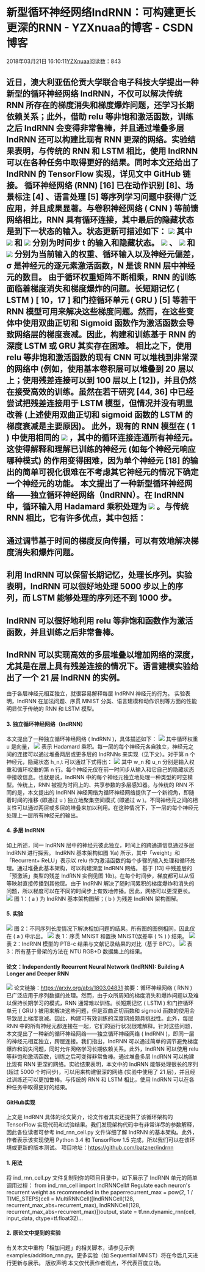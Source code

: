 # 新型循环神经网络IndRNN：可构建更长更深的RNN - YZXnuaa的博客 - CSDN博客
2018年03月21日 16:10:11[YZXnuaa](https://me.csdn.net/YZXnuaa)阅读数：843

近日，澳大利亚伍伦贡大学联合电子科技大学提出一种新型的循环神经网络 IndRNN，不仅可以解决传统 RNN 所存在的梯度消失和梯度爆炸问题，还学习长期依赖关系；此外，借助 relu 等非饱和激活函数，训练之后 IndRNN 会变得非常鲁棒，并且通过堆叠多层 IndRNN 还可以构建比现有 RNN 更深的网络。实验结果表明，与传统的 RNN 和 LSTM 相比，使用 IndRNN 可以在各种任务中取得更好的结果。同时本文还给出了 IndRNN 的 TensorFlow 实现，详见文中 GitHub 链接。
循环神经网络 (RNN) [16] 已在动作识别 [8]、场景标注 [4] 、语言处理 [5] 等序列学习问题中获得广泛应用，并且成果显著。与卷积神经网络 ( CNN ) 等前馈网络相比，RNN 具有循环连接，其中最后的隐藏状态是到下一状态的输入。状态更新可描述如下：
![](https://img1.tuicool.com/ANjAJbR.jpg!web)
其中
![](https://img2.tuicool.com/zUbYVnR.jpg!web)
和
![](https://img1.tuicool.com/iMRJnqA.jpg!web)
分别为时间步 t 的输入和隐藏状态。
![](https://img2.tuicool.com/BzYVNjJ.jpg!web)
、
![](https://img0.tuicool.com/7j67VnB.jpg!web)
和
![](https://img2.tuicool.com/ABfENvN.jpg!web)
分别为当前输入的权重、循环输入以及神经元偏差，σ 是神经元的逐元素激活函数，N 是该 RNN 层中神经元的数目。
由于循环权重矩阵不断相乘，RNN 的训练面临着梯度消失和梯度爆炸的问题。长短期记忆 ( LSTM ) [ 10，17 ] 和门控循环单元 ( GRU ) [5] 等若干 RNN 模型可用来解决这些梯度问题。然而，在这些变体中使用双曲正切和 Sigmoid 函数作为激活函数会导致网络层的梯度衰减。因此，构建和训练基于 RNN 的深度 LSTM 或 GRU 其实存在困难。
相比之下，使用 relu 等非饱和激活函数的现有 CNN 可以堆栈到非常深的网络中 (例如，使用基本卷积层可以堆叠到 20 层以上；使用残差连接可以到 100 层以上 [12])，并且仍然在接受高效的训练。虽然在若干研究 [44, 36] 中已经尝试把残差连接用于 LSTM 模型，但情况并没有明显改善 (上述使用双曲正切和 sigmoid 函数的 LSTM 的梯度衰减是主要原因)。
此外，现有的 RNN 模型在 ( 1 ) 中使用相同的
![](https://img1.tuicool.com/UFjA3aU.jpg!web)
，其中的循环连接连通所有神经元。这使得解释和理解已训练的神经元 (如每个神经元响应哪种模式) 的作用变得困难，因为单个神经元 [18] 的输出的简单可视化很难在不考虑其它神经元的情况下确定一个神经元的功能。
本文提出了一种新型循环神经网络——独立循环神经网络（IndRNN）。在 IndRNN 中，循环输入用 Hadamard 乘积处理为
![](https://img0.tuicool.com/nAVjemr.jpg!web)
。与传统 RNN 相比，它有许多优点，其中包括：
- 
通过调节基于时间的梯度反向传播，可以有效地解决梯度消失和爆炸问题。
- 
利用 IndRNN 可以保留长期记忆，处理长序列。实验表明，IndRNN 可以很好地处理 5000 步以上的序列，而 LSTM 能够处理的序列还不到 1000 步。
- 
IndRNN 可以很好地利用 relu 等非饱和函数作为激活函数，并且训练之后非常鲁棒。
- 
IndRNN 可以实现高效的多层堆叠以增加网络的深度，尤其是在层上具有残差连接的情况下。语言建模实验给出了一个 21 层 IndRNN 的实例。
- 
由于各层神经元相互独立，就很容易解释每层 IndRNN 神经元的行为。
实验表明，IndRNN 在加法问题、序贯 MNIST 分类、语言建模和动作识别等方面的性能明显优于传统的 RNN 和 LSTM 模型。
#### 3. 独立循环神经网络（IndRNN）
本文提出了一种独立循环神经网络 ( IndRNN )，具体描述如下：
![](https://img0.tuicool.com/InARNbE.jpg!web)
其中循环权重 u 是向量，
![](https://img1.tuicool.com/E3ERnqj.jpg!web)
表示 Hadamard 乘积。每一层的每个神经元各自独立，神经元之间的连接可以通过堆叠两层或更多层的 IndRNNs 来实现（见下文）。对于第 n 个神经元，隐藏状态 h_n,t 可以通过下式得出：
![](https://img1.tuicool.com/NVru2mI.jpg!web)
其中 w_n 和 u_n 分别是输入权重和循环权重的第 n 行。每个神经元仅在前一时间步从输入和它自己的隐藏状态中接收信息。也就是说，IndRNN 中的每个神经元独立地处理一种类型的时空模型。传统上，RNN 被视为时间上的、共享参数的多层感知器。与传统的 RNN 不同的是，本文提出的 IndRNN 神经网络为循环神经网络提供了一个新视角，即随着时间的推移 (即通过 u ) 独立地聚集空间模式 (即通过 w )。不同神经元之间的相关性可以通过两层或多层的堆叠来加以利用。在这种情况下，下一层的每个神经元处理上一层所有神经元的输出。
#### 4. 多层 IndRNN
如上所述，同一 IndRNN 层中的神经元彼此独立，时间上的跨通道信息通过多层 IndRNN 进行探索。
IndRNN 基本架构如图 1(a) 所示，其中「weight」和「Recurrent+ ReLU」表示以 relu 作为激活函数的每个步骤的输入处理和循环处理。通过堆叠此基本架构，可以构建深度 IndRNN 网络。
基于 [13] 中残差层的「预激活」类型的残差 IndRNN 实例见图 1(b)。在每个时间步，梯度都可以从恒等映射直接传播到其他层。由于 IndRNN 解决了随时间累积的梯度爆炸和消失的问题，所以梯度可以在不同的时间步上有效地传播。因此，网络可以更深更长。
![](https://img2.tuicool.com/NV7RRjy.jpg!web)
图 1：( a ) 为 IndRNN 基本架构图解；( b ) 为残差 IndRNN 架构图解。
#### 5. 实验
![](https://img1.tuicool.com/qqMRNjM.jpg!web)
图 2：不同序列长度情况下解决相加问题的结果。所有图的图例相同，因此仅在 ( a ) 中示出。
![](https://img0.tuicool.com/rqQnQzB.jpg!web)
表 1：序贯 MNIST 和置换 MNIST(误差率 ( % ) ) 结果。
![](https://img0.tuicool.com/iEfaiiR.jpg!web)
表 2：IndRNN 模型的 PTB-c 结果与文献记录结果的对比（基于 BPC）。
![](https://img1.tuicool.com/Nf6Rjem.jpg!web)
表 3：所有基于骨架的方法在 NTU RGB+D 数据集上的结果。
#### 论文：Independently Recurrent Neural Network (IndRNN): Building A Longer and Deeper RNN
![](https://img1.tuicool.com/Rv67neJ.jpg!web)
论文链接：https://arxiv.org/abs/1803.04831
 摘要：循环神经网络 ( RNN ) 已广泛应用于序列数据的处理。然而，由于众所周知的梯度消失和爆炸问题以及难以保持长期学习的模式，RNN 通常难以训练。长短期记忆 ( LSTM ) 和门控循环单元 ( GRU ) 被用来解决这些问题，但是双曲正切函数和 sigmoid 函数的使用会导致层上梯度衰减。因此，构建可有效训练的深度网络颇具挑战性。此外，每层 RNN 中的所有神经元都连接在一起，它们的运行状况很难解释。针对这些问题，本文提出了一种新的循环神经网络——独立循环神经网络 ( IndRNN )，即同一层的神经元相互独立，跨层连接。我们指出，IndRNN 可以通过简单的调节避免梯度爆炸和消失问题，同时允许网络学习长期依赖关系。此外，IndRNN 可以使用 relu 等非饱和激活函数，训练之后可变得非常鲁棒。通过堆叠多层 IndRNN 可以构建比现有 RNN 更深的网络。实验结果表明，本文中的 IndRNN 能够处理很长的序列 (超过 5000 个时间步)，可以用来构建很深的网络 (实验中使用了 21 层)，并且经过训练还可以更加鲁棒。与传统的 RNN 和 LSTM 相比，使用 IndRNN 可以在各种任务中取得更好的结果。 
#### GitHub实现
上文是 IndRNN 具体的论文简介，论文作者其实还提供了该循环架构的 TensorFlow 实现代码和试验结果。我们发现架构代码中有非常详尽的参数解释，因此各位读者可参考 ind_rnn_cell.py 文件详细了解 IndRNN 的基本架构。此外，作者表示该实现使用 Python 3.4 和 TensorFlow 1.5 完成，所以我们可以在该环境或更新的版本测试。
项目地址：https://github.com/batzner/indrnn
#### 1. 用法
将 ind_rnn_cell.py 文件复制到你的项目目录中，如下展示了 IndRNN 单元的简单调用过程：
from ind_rnn_cell import IndRNNCell# Regulate each neuron's recurrent weight as recommended in the paperrecurrent_max = pow(2, 1 / TIME_STEPS)cell = MultiRNNCell([IndRNNCell(128, recurrent_max_abs=recurrent_max), IndRNNCell(128, recurrent_max_abs=recurrent_max)])output, state = tf.nn.dynamic_rnn(cell, input_data, dtype=tf.float32)...
#### 2. 原论文中提到的实验
有关本文中重构「相加问题」的相关脚本，请参见示例 examples/addition_rnn.py。更多实验（如 Sequential MNIST）将在今后几天进行更新与展示。
版权声明
本文仅代表作者观点，不代表百度立场。
